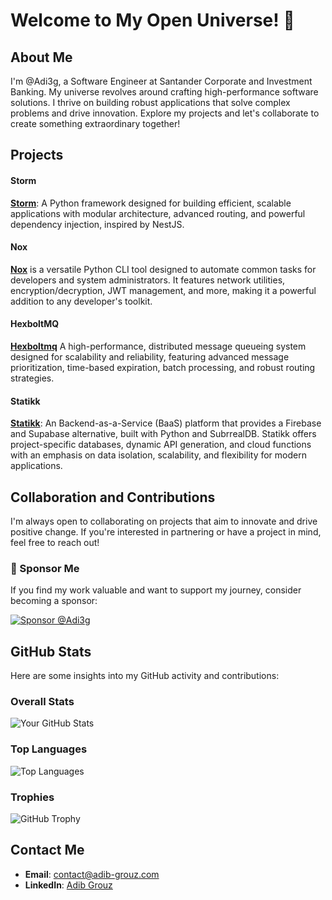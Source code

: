 # Welcome to My Open Universe! 🌌

## About Me
I'm @Adi3g, a Software Engineer at Santander Corporate and Investment Banking. My universe revolves around crafting high-performance software solutions. I thrive on building robust applications that solve complex problems and drive innovation. Explore my projects and let's collaborate to create something extraordinary together!

## Projects

#### Storm
[**Storm**](https://github.com/strmio/storm): A Python framework designed for building efficient, scalable applications with modular architecture, advanced routing, and powerful dependency injection, inspired by NestJS.

#### Nox 
 [**Nox**](https://github.com/Adi3g/nox-cli) is a versatile Python CLI tool designed to automate common tasks for developers and system administrators. It features network utilities, encryption/decryption, JWT management, and more, making it a powerful addition to any developer's toolkit.

#### HexboltMQ
[**Hexboltmq**](https://github.com/Adi3g/hexboltmq) A high-performance, distributed message queueing system designed for scalability and reliability, featuring advanced message prioritization, time-based expiration, batch processing, and robust routing strategies.

#### Statikk
[**Statikk**](https://github.com/Adi3g/statikk): An Backend-as-a-Service (BaaS) platform that provides a Firebase and Supabase alternative, built with Python and SubrrealDB. Statikk offers project-specific databases, dynamic API generation, and cloud functions with an emphasis on data isolation, scalability, and flexibility for modern applications.

## Collaboration and Contributions
 I'm always open to collaborating on projects that aim to innovate and drive positive change. If you're interested in partnering or have a project in mind, feel free to reach out!

### 💖 Sponsor Me
If you find my work valuable and want to support my journey, consider becoming a sponsor:

[![Sponsor @Adi3g](https://img.shields.io/badge/Sponsor-@Adi3g-%23ea4aaa?style=for-the-badge&logo=github&logoColor=white)](https://github.com/sponsors/Adi3g)

## GitHub Stats

Here are some insights into my GitHub activity and contributions:

### Overall Stats

![Your GitHub Stats](https://github-readme-stats.vercel.app/api?username=Adi3g&show_icons=true&theme=dark&hide=issues,contribs&count_private=true&card_width=400)

### Top Languages

![Top Languages](https://github-readme-stats.vercel.app/api/top-langs/?username=Adi3g&layout=compact&hide=html,css&theme=dark)

### Trophies

![GitHub Trophy](https://github-profile-trophy.vercel.app/?username=Adi3g&theme=dark&margin-w=15&no-frame=true&column=8)


## Contact Me
- **Email**: [contact@adib-grouz.com](mailto:contact@adib-grouz.com)
- **LinkedIn**: [Adib Grouz](https://www.linkedin.com/in/adib-grouz)
